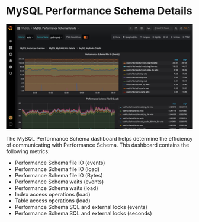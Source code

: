 # MySQL Performance Schema Details

![!image](../../_images/PMM_MySQL_Performance_Schema_Details.jpg)

The MySQL Performance Schema dashboard helps determine the efficiency of communicating with Performance Schema. This dashboard contains the following metrics:

- Performance Schema file IO (events)
- Performance Schema file IO (load)
- Performance Schema file IO (Bytes)
- Performance Schema waits (events)
- Performance Schema waits (load)
- Index access operations (load)
- Table access operations (load)
- Performance Schema SQL and external locks (events)
- Performance Schema SQL and external locks (seconds)
